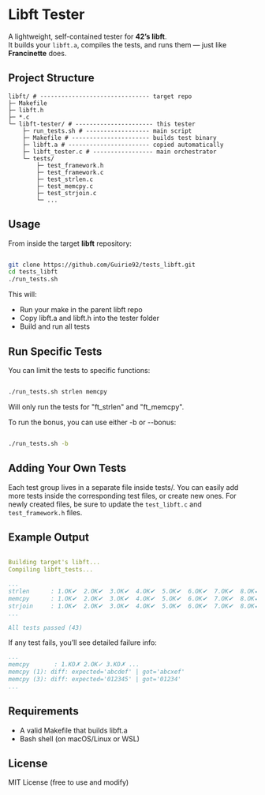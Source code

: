 # Libft Tester

A lightweight, self-contained tester for **42’s libft**.  
It builds your `libft.a`, compiles the tests, and runs them — just like **Francinette** does.



## Project Structure

```
libft/ # ------------------------------- target repo
├─ Makefile
├─ libft.h
├─ *.c
└─ libft-tester/ # ---------------------- this tester
	├─ run_tests.sh # ------------------ main script
	├─ Makefile # ---------------------- builds test binary
	├─ libft.a # ----------------------- copied automatically
	├─ libft_tester.c # ----------------- main orchestrator
	└─ tests/
		├─ test_framework.h
		├─ test_framework.c
		├─ test_strlen.c
		├─ test_memcpy.c
		├─ test_strjoin.c
		└─ ...
```


## Usage

From inside the target **libft** repository:

```bash

git clone https://github.com/Guirie92/tests_libft.git
cd tests_libft
./run_tests.sh

```
This will:

- Run your make in the parent libft repo
- Copy libft.a and libft.h into the tester folder
- Build and run all tests


## Run Specific Tests

You can limit the tests to specific functions:

```bash

./run_tests.sh strlen memcpy

```
Will only run the tests for "ft_strlen" and "ft_memcpy".

To run the bonus, you can use either -b or --bonus:
```bash

./run_tests.sh -b

```


## Adding Your Own Tests

Each test group lives in a separate file inside tests/.
You can easily add more tests inside the corresponding test files, or create new ones.
For newly created files, be sure to update the `test_libft.c` and `test_framework.h` files.


## Example Output

```yaml

Building target's libft...
Compiling libft_tests...

...
strlen      : 1.OK✔  2.OK✔  3.OK✔  4.OK✔  5.OK✔  6.OK✔  7.OK✔  8.OK✔
memcpy      : 1.OK✔  2.OK✔  3.OK✔  4.OK✔  5.OK✔  6.OK✔  7.OK✔  8.OK✔  9.OK✔ 
strjoin     : 1.OK✔  2.OK✔  3.OK✔  4.OK✔  5.OK✔  6.OK✔  7.OK✔  8.OK✔  9.OK✔  10.OK✔ 
...

All tests passed (43)

```
If any test fails, you’ll see detailed failure info:

```yaml
...
memcpy       : 1.KO✗ 2.OK✓ 3.KO✗ ...
memcpy (1): diff: expected='abcdef' | got='abcxef'
memcpy (3): diff: expected='012345' | got='01234'
...

```


## Requirements

- A valid Makefile that builds libft.a
- Bash shell (on macOS/Linux or WSL)


## License

MIT License (free to use and modify)